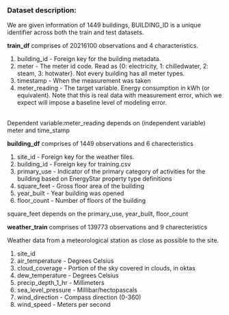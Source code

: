 ### Dataset description: 
We are given information of 1449 buildings, BUILDING_ID is a unique identifier across both the train and test datasets. 

**train_df** comprises of 20216100 observations and 4 characteristics.<BR />
   1. building_id - Foreign key for the building metadata.
   2. meter - The meter id code. Read as {0: electricity, 1: chilledwater, 2: steam, 3: hotwater}. Not every building has all meter types.
   3. timestamp - When the measurement was taken
   4. meter_reading - The target variable. Energy consumption in kWh (or equivalent). Note that this is real data with measurement error, which we expect will impose a baseline level of modeling error.
   
<BR />
Dependent variable:meter_reading depends on (independent variable) meter and time_stamp

**building_df** comprises of 1449 observations and 6 charecteristics <BR/>
   1. site_id - Foreign key for the weather files.
   2. building_id - Foreign key for training.csv
   3. primary_use - Indicator of the primary category of activities for the building based on EnergyStar property type definitions
   4. square_feet - Gross floor area of the building
   5. year_built - Year building was opened
   6. floor_count - Number of floors of the building
   
square_feet depends on the primary_use, year_built, floor_count

**weather_train** comprises of 139773 observations and 9 charecteristics <BR />

Weather data from a meteorological station as close as possible to the site.

1. site_id
2. air_temperature - Degrees Celsius
3. cloud_coverage - Portion of the sky covered in clouds, in oktas
4. dew_temperature - Degrees Celsius
5. precip_depth_1_hr - Millimeters
6. sea_level_pressure - Millibar/hectopascals
7. wind_direction - Compass direction (0-360)
8. wind_speed - Meters per second
